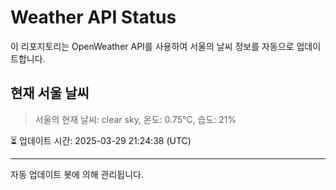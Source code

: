 
# Weather API Status

이 리포지토리는 OpenWeather API를 사용하여 서울의 날씨 정보를 자동으로 업데이트합니다.

## 현재 서울 날씨
> 서울의 현재 날씨: clear sky, 온도: 0.75°C, 습도: 21%

⏳ 업데이트 시간: 2025-03-29 21:24:38 (UTC)

---
자동 업데이트 봇에 의해 관리됩니다.
